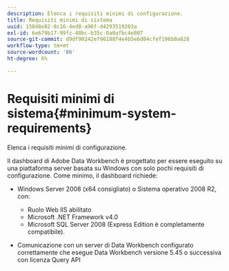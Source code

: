 ```yaml
---
description: Elenca i requisiti minimi di configurazione.
title: Requisiti minimi di sistema
uuid: 15848e82-8c16-4ed8-a96f-d4293519203a
exl-id: 6e679b17-99fc-40bc-b35c-0a0afbc4e807
source-git-commit: d9df90242ef96188f4e4b5e6d04cfef196b0a628
workflow-type: tm+mt
source-wordcount: '86'
ht-degree: 6%

---
```


# Requisiti minimi di sistema{#minimum-system-requirements}

Elenca i requisiti minimi di configurazione.

Il dashboard di Adobe Data Workbench è progettato per essere eseguito su una piattaforma server basata su Windows con solo pochi requisiti di configurazione. Come minimo, il dashboard richiede:

* Windows Server 2008 (x64 consigliato) o Sistema operativo 2008 R2, con:

   * Ruolo Web IIS abilitato
   * Microsoft .NET Framework v4.0
   * Microsoft SQL Server 2008 (Express Edition è completamente compatibile).

* Comunicazione con un server di Data Workbench configurato correttamente che esegue Data Workbench versione 5.45 o successiva con licenza Query API
